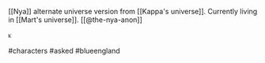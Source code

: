 [[Nya]] alternate universe version from [[Kappa's universe]]. Currently living in [[Mart's universe]]. [[@the-nya-anon]]

ⲕ

#characters #asked #blueengland